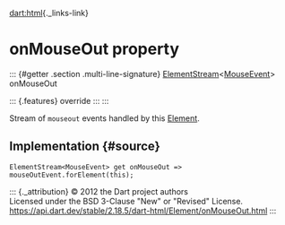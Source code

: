 [dart:html](../../dart-html/dart-html-library){._links-link}

onMouseOut property
===================

::: {#getter .section .multi-line-signature}
[ElementStream](../elementstream-class)\<[MouseEvent](../mouseevent-class)\>
onMouseOut

::: {.features}
override
:::
:::

Stream of `mouseout` events handled by this [Element](../element-class).

Implementation {#source}
--------------

``` {.language-dart data-language="dart"}
ElementStream<MouseEvent> get onMouseOut => mouseOutEvent.forElement(this);
```

::: {._attribution}
© 2012 the Dart project authors\
Licensed under the BSD 3-Clause \"New\" or \"Revised\" License.\
<https://api.dart.dev/stable/2.18.5/dart-html/Element/onMouseOut.html>
:::
